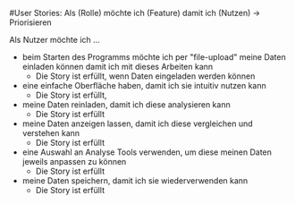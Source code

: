 #User Stories: Als (Rolle) möchte ich (Feature) damit ich (Nutzen) → Priorisieren

Als Nutzer möchte ich ...
- beim Starten des Programms möchte ich per "file-upload" meine Daten einladen können damit ich mit dieses Arbeiten kann 
    - Die Story ist erfüllt, wenn Daten eingeladen werden können
- eine einfache Oberfläche haben, damit ich sie intuitiv nutzen kann
    - Die Story ist erfüllt, 
- meine Daten reinladen, damit ich diese analysieren kann
    - Die Story ist erfüllt
- meine Daten anzeigen lassen, damit ich diese vergleichen und verstehen kann
    - Die Story ist erfüllt
- eine Auswahl an Analyse Tools verwenden, um diese meinen Daten jeweils anpassen zu können
    - Die Story ist erfüllt
- meine Daten speichern, damit ich sie wiederverwenden kann
    - Die Story ist erfüllt
